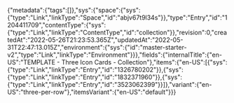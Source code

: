 {"metadata":{"tags":[]},"sys":{"space":{"sys":{"type":"Link","linkType":"Space","id":"abjv67t9l34s"}},"type":"Entry","id":"1204411709","contentType":{"sys":{"type":"Link","linkType":"ContentType","id":"collection"}},"revision":0,"createdAt":"2022-05-26T21:23:53.365Z","updatedAt":"2022-05-31T22:47:13.015Z","environment":{"sys":{"id":"master-starter-v2","type":"Link","linkType":"Environment"}}},"fields":{"internalTitle":{"en-US":"TEMPLATE - Three Icon Cards - Collection"},"items":{"en-US":[{"sys":{"type":"Link","linkType":"Entry","id":"1326780202"}},{"sys":{"type":"Link","linkType":"Entry","id":"1832371960"}},{"sys":{"type":"Link","linkType":"Entry","id":"3523062399"}}]},"variant":{"en-US":"three-per-row"},"itemsVariant":{"en-US":"default"}}}